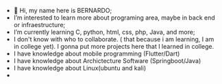 - 👋 Hi, my name here is BERNARDO;
- I’m interested to learn more about programing area, maybe in back end or infraestructure; 
- I’m currently learning C, python, html, css, php, Java, and more;
- I don't know with who to collaborate. ( that because i am learning, I am in college yet). 
I gonna put more projects here that I learned in college.
- I have knowledge about mobile programming (Flutter/Dart)
- I have knowledge about Archictecture Software (Springboot/Java)
- I have knowledge about Linux(ubuntu and kali)
- 
